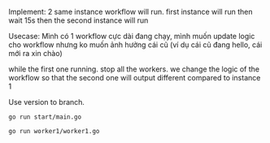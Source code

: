 Implement: 2 same instance workflow will run. first instance will run then wait 15s then the second instance will run

Usecase: Mình có 1 workflow cực dài đang chạy, mình muốn update logic cho workflow nhưng ko muốn ảnh hưởng cái cũ (ví dụ cái cũ đang hello, cái mới ra xin chào)

while the first one running. stop all the workers. we change the logic of the workflow so that the second one will output different compared to instance 1

Use version to branch.



```
go run start/main.go
```

```
go run worker1/worker1.go 
```